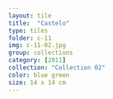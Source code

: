 ```yaml
---
layout: tile
title:  "Castelo"
type: tiles
folder: c-11
img: c-11-02.jpg
group: collections
category: [2011]
collection: "Collection 02" 
color: blue green
size: 14 x 14 cm
---
```



